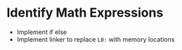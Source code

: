 # Identify Math Expressions

 - Implement if else
 - Implement linker to replace `L0:` with memory locations

